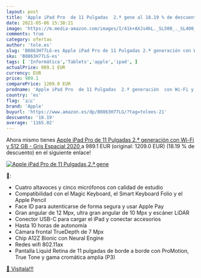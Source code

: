 ```yaml
---
layout: post
title: 'Apple iPad Pro  de 11 Pulgadas  2.ª gene al 18.19 % de descuento'
date: 2021-05-06 15:38:21
image: 'https://m.media-amazon.com/images/I/41k+AXJs4kL._SL500_._SL400_.jpg'
comments: true
category: ofertas
author: 'tole.es'
slug: 'B0863H77LG-es Apple iPad Pro de 11 Pulgadas 2.ª generación con Wi-Fi y...'
sku: 'B0863H77LG-es'
tags: [ 'Informática','Tablets','apple','ipad', ]
actualPrice: 989.1 EUR
currency: EUR
price: 989.1
comparePrice: 1209.0 EUR
prodname: 'Apple iPad Pro  de 11 Pulgadas  2.ª generación  con Wi-Fi y 512 GB  - Gris Espacial  2020 '
country: 'es'
flag: '🇪🇸'
brand: 'Apple'
buyurl: 'https://www.amazon.es/dp/B0863H77LG/?tag=tolees-21'
descuento: '18.19'
average: '1165.02'
---
```


Ahora mismo tienes [Apple iPad Pro  de 11 Pulgadas  2.ª generación  con Wi-Fi y 512 GB  - Gris Espacial  2020 ](https://www.amazon.es/dp/B0863H77LG/?tag=tolees-21) a 989.1 EUR (original: 1209.0 EUR) (18.19 %  de descuento) en el siguiente enlace!

[![Apple iPad Pro  de 11 Pulgadas  2.ª gene](https://m.media-amazon.com/images/I/41k+AXJs4kL._SL500_._SL400_.jpg)](https://www.amazon.es/dp/B0863H77LG/?tag=tolees-21)

🔎:

- Cuatro altavoces y cinco micrófonos con calidad de estudio
- Compatibilidad con el Magic Keyboard, el Smart Keyboard Folio y el Apple Pencil
- Face ID para autenticarse de forma segura y usar Apple Pay
- Gran angular de 12 Mpx, ultra gran angular de 10 Mpx y escáner LiDAR
- Conector USB-C para cargar el iPad y conectar accesorios
- Hasta 10 horas de autonomía
- Cámara frontal TrueDepth de 7 Mpx
- Chip A12Z Bionic con Neural Engine
- Redes wifi 802.11ax
- Pantalla Liquid Retina de 11 pulgadas de borde a borde con ProMotion, True Tone y gama cromática amplia (P3)

[🛒 Visítala!!!](https://www.amazon.es/dp/B0863H77LG/?tag=tolees-21)
